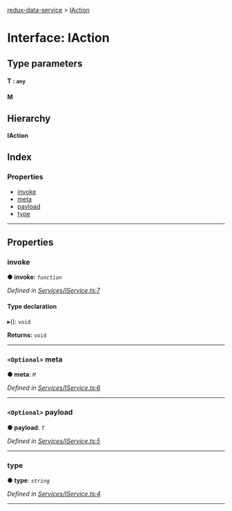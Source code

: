 [redux-data-service](../README.md) > [IAction](../interfaces/iaction.md)

# Interface: IAction

## Type parameters
#### T :  `any`
#### M 
## Hierarchy

**IAction**

## Index

### Properties

* [invoke](iaction.md#invoke)
* [meta](iaction.md#meta)
* [payload](iaction.md#payload)
* [type](iaction.md#type)

---

## Properties

<a id="invoke"></a>

###  invoke

**● invoke**: *`function`*

*Defined in [Services/IService.ts:7](https://github.com/Rediker-Software/redux-data-service/blob/5a6fe9c/src/Services/IService.ts#L7)*

#### Type declaration
▸(): `void`

**Returns:** `void`

___
<a id="meta"></a>

### `<Optional>` meta

**● meta**: *`M`*

*Defined in [Services/IService.ts:6](https://github.com/Rediker-Software/redux-data-service/blob/5a6fe9c/src/Services/IService.ts#L6)*

___
<a id="payload"></a>

### `<Optional>` payload

**● payload**: *`T`*

*Defined in [Services/IService.ts:5](https://github.com/Rediker-Software/redux-data-service/blob/5a6fe9c/src/Services/IService.ts#L5)*

___
<a id="type"></a>

###  type

**● type**: *`string`*

*Defined in [Services/IService.ts:4](https://github.com/Rediker-Software/redux-data-service/blob/5a6fe9c/src/Services/IService.ts#L4)*

___

